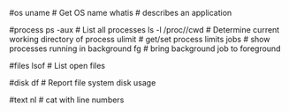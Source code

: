 #os
    uname                      # Get OS name
    whatis <application-name>  # describes an application

#process
    ps -aux                    # List all processes
    ls -l /proc/<pid>/cwd      # Determine current working directory of process
    ulimit                     # get/set process limits
    jobs                       # show processes running in background
    fg <job-no>                # bring background job to foreground

#files
    lsof                       # List open files

#disk
    df                         # Report file system disk usage

#text
    nl <text-file>             # cat with line numbers
